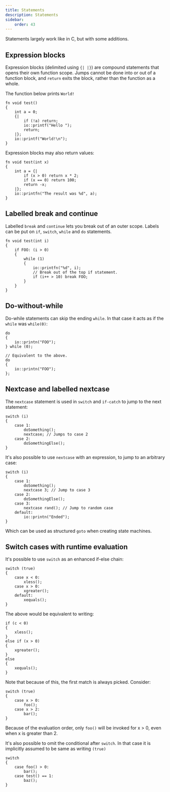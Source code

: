 ```yaml
---
title: Statements
description: Statements
sidebar:
    order: 43
---
```


Statements largely work like in C, but with some additions.


## Expression blocks

Expression blocks (delimited using `{| |}`) are compound statements that opens their own function scope.
Jumps cannot be done into or out of a function block, and `return` exits the block, rather than the function as a whole.

The function below prints `World!`

```c3
fn void test()
{
    int a = 0;
    {|
        if (!a) return;
        io::printf("Hello ");
        return;
    |};
    io::printf("World!\n");
}
```

Expression blocks may also return values:

```c3
fn void test(int x)
{
    int a = {|
        if (x > 0) return x * 2;
        if (x == 0) return 100;
        return -x;
    |};            
    io::printfn("The result was %d", a);
}
```

## Labelled break and continue

Labelled `break` and `continue` lets you break out of an outer scope. Labels can be put on `if`, 
`switch`, `while` and `do` statements.

```c3
fn void test(int i)
{
    if FOO: (i > 0)
    {
        while (1)
        {
            io::printfn("%d", i);
            // Break out of the top if statement.
            if (i++ > 10) break FOO;
        }
    }
}
```

## Do-without-while

Do-while statements can skip the ending `while`. In that case it acts as if the `while` was `while(0)`:

```c3
do 
{
    io::printn("FOO");
} while (0);

// Equivalent to the above.
do 
{
    io::printn("FOO");
};
```
## Nextcase and labelled nextcase

The `nextcase` statement is used in `switch` and `if-catch` to jump to the next statement:

```c3
switch (i)
{
    case 1:
        doSomething();
        nextcase; // Jumps to case 2
    case 2:
        doSomethingElse();
}
```

It's also possible to use `nextcase` with an expression, to jump to an arbitrary case:

```c3
switch (i)
{
    case 1:
        doSomething();
        nextcase 3; // Jump to case 3
    case 2:
        doSomethingElse();
    case 3:
        nextcase rand(); // Jump to random case
    default:
        io::printn("Ended");
}  
```

Which can be used as structured `goto` when creating state machines.

## Switch cases with runtime evaluation

It's possible to use `switch` as an enhanced if-else chain:

```c3
switch (true)
{
    case x < 0:
        xless();
    case x > 0:
        xgreater();
    default:
        xequals();
}
```

The above would be equivalent to writing:
```c3
if (c < 0)
{
    xless();
}
else if (x > 0)
{
    xgreater();
}
else
{
    xequals();
}
```

Note that because of this, the first match is always picked. Consider:

```c3
switch (true)
{
    case x > 0:
        foo();
    case x > 2:
        bar();
}
```

Because of the evaluation order, only `foo()` will be invoked for x > 0, even when x is greater than 2.

It's also possible to omit the conditional after `switch`. In that case it is implicitly assumed to be same as
writing `(true)`

```c3
switch
{
    case foo() > 0:
        bar();
    case test() == 1:
        baz();
}
```